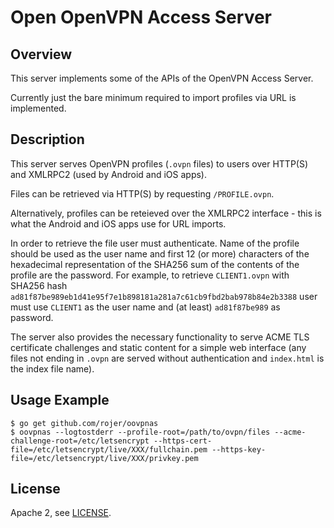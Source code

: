 # Open OpenVPN Access Server

## Overview

This server implements some of the APIs of the OpenVPN Access Server.

Currently just the bare minimum required to import profiles via URL is implemented.

## Description

This server serves OpenVPN profiles (`.ovpn` files) to users over HTTP(S) and XMLRPC2 (used by Android and iOS apps).

Files can be retrieved via HTTP(S) by requesting `/PROFILE.ovpn`.

Alternatively, profiles can be reteieved over the XMLRPC2 interface - this is what the Android and iOS apps use for URL imports.

In order to retrieve the file user must authenticate. Name of the profile should be used as the user name and first 12 (or more) characters of the hexadecimal representation of the SHA256 sum of the contents of the profile are the password.
For example, to retrieve `CLIENT1.ovpn` with SHA256 hash `ad81f87be989eb1d41e95f7e1b898181a281a7c61cb9fbd2bab978b84e2b3388` user must use `CLIENT1` as the user name and (at least) `ad81f87be989` as password.

The server also provides the necessary functionality to serve ACME TLS certificate challenges and static content for a simple web interface (any files not ending in `.ovpn` are served without authentication and `index.html` is the index file name).

## Usage Example

```
$ go get github.com/rojer/oovpnas
$ oovpnas --logtostderr --profile-root=/path/to/ovpn/files --acme-challenge-root=/etc/letsencrypt --https-cert-file=/etc/letsencrypt/live/XXX/fullchain.pem --https-key-file=/etc/letsencrypt/live/XXX/privkey.pem
```

## License

Apache 2, see [LICENSE](LICENSE).
